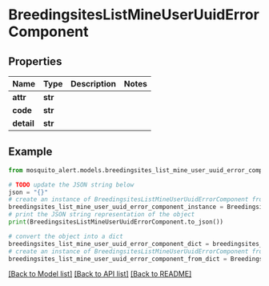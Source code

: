 # BreedingsitesListMineUserUuidErrorComponent


## Properties

Name | Type | Description | Notes
------------ | ------------- | ------------- | -------------
**attr** | **str** |  | 
**code** | **str** |  | 
**detail** | **str** |  | 

## Example

```python
from mosquito_alert.models.breedingsites_list_mine_user_uuid_error_component import BreedingsitesListMineUserUuidErrorComponent

# TODO update the JSON string below
json = "{}"
# create an instance of BreedingsitesListMineUserUuidErrorComponent from a JSON string
breedingsites_list_mine_user_uuid_error_component_instance = BreedingsitesListMineUserUuidErrorComponent.from_json(json)
# print the JSON string representation of the object
print(BreedingsitesListMineUserUuidErrorComponent.to_json())

# convert the object into a dict
breedingsites_list_mine_user_uuid_error_component_dict = breedingsites_list_mine_user_uuid_error_component_instance.to_dict()
# create an instance of BreedingsitesListMineUserUuidErrorComponent from a dict
breedingsites_list_mine_user_uuid_error_component_from_dict = BreedingsitesListMineUserUuidErrorComponent.from_dict(breedingsites_list_mine_user_uuid_error_component_dict)
```
[[Back to Model list]](../README.md#documentation-for-models) [[Back to API list]](../README.md#documentation-for-api-endpoints) [[Back to README]](../README.md)


